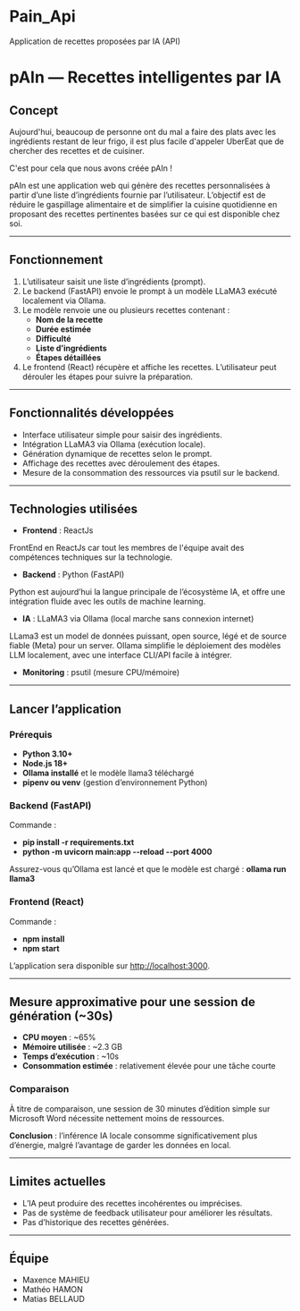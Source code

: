 # Pain_Api
Application de recettes proposées par IA (API)
# pAIn — Recettes intelligentes par IA

## Concept
Aujourd'hui, beaucoup de personne ont du mal a faire des plats avec les ingrédients restant de leur frigo, il est plus facile d'appeler UberEat que de chercher des recettes et de cuisiner.

C'est pour cela que nous avons créée pAIn !

pAIn est une application web qui génère des recettes personnalisées à partir d’une liste d’ingrédients fournie par l’utilisateur. L’objectif est de réduire le gaspillage alimentaire et de simplifier la cuisine quotidienne en proposant des recettes pertinentes basées sur ce qui est disponible chez soi.

---

## Fonctionnement
1. L’utilisateur saisit une liste d’ingrédients (prompt).
2. Le backend (FastAPI) envoie le prompt à un modèle LLaMA3 exécuté localement via Ollama.
3. Le modèle renvoie une ou plusieurs recettes contenant :
   - **Nom de la recette**
   - **Durée estimée**
   - **Difficulté**
   - **Liste d’ingrédients**
   - **Étapes détaillées**
4. Le frontend (React) récupère et affiche les recettes. L’utilisateur peut dérouler les étapes pour suivre la préparation.

---

## Fonctionnalités développées
- Interface utilisateur simple pour saisir des ingrédients.
- Intégration LLaMA3 via Ollama (exécution locale).
- Génération dynamique de recettes selon le prompt.
- Affichage des recettes avec déroulement des étapes.
- Mesure de la consommation des ressources via psutil sur le backend.

---

## Technologies utilisées
- **Frontend** : ReactJs

FrontEnd en ReactJs car tout les membres de l'équipe avait des compétences techniques sur la technologie.

- **Backend** : Python (FastAPI) 

Python est aujourd’hui la langue principale de l’écosystème IA, et offre une intégration fluide avec les outils de machine learning.

- **IA** : LLaMA3 via Ollama (local marche sans connexion internet)

LLama3 est un model de données puissant, open source, légé et de source fiable (Meta) pour un server.
Ollama simplifie le déploiement des modèles LLM localement, avec une interface CLI/API facile à intégrer.

- **Monitoring** : psutil (mesure CPU/mémoire)

---

## Lancer l’application

### Prérequis
- **Python 3.10+**
- **Node.js 18+**
- **Ollama installé** et le modèle llama3 téléchargé
- **pipenv ou venv** (gestion d’environnement Python)

### Backend (FastAPI)
Commande : 
- **pip install -r requirements.txt**
- **python -m uvicorn main:app --reload --port 4000**

Assurez-vous qu’Ollama est lancé et que le modèle est chargé : **ollama run llama3**

### Frontend (React)
Commande : 
- **npm install**
- **npm start**

L’application sera disponible sur [http://localhost:3000](http://localhost:3000).

---

## Mesure approximative pour une session de génération (~30s)
- **CPU moyen** : ~65%
- **Mémoire utilisée** : ~2.3 GB
- **Temps d’exécution** : ~10s
- **Consommation estimée** : relativement élevée pour une tâche courte

### Comparaison

À titre de comparaison, une session de 30 minutes d’édition simple sur Microsoft Word nécessite nettement moins de ressources.

**Conclusion** : l’inférence IA locale consomme significativement plus d’énergie, malgré l’avantage de garder les données en local.

---

## Limites actuelles
- L’IA peut produire des recettes incohérentes ou imprécises.
- Pas de système de feedback utilisateur pour améliorer les résultats.
- Pas d’historique des recettes générées.

---

## Équipe
- Maxence MAHIEU
- Mathéo HAMON
- Matias BELLAUD